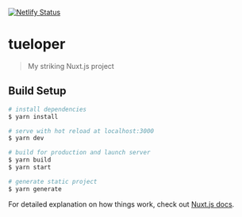 [![Netlify Status](https://api.netlify.com/api/v1/badges/01ce2190-6117-46b8-8a77-58338ad637d3/deploy-status)](https://app.netlify.com/sites/hardcore-hugle-ba1400/deploys)

# tueloper

> My striking Nuxt.js project

## Build Setup

``` bash
# install dependencies
$ yarn install

# serve with hot reload at localhost:3000
$ yarn dev

# build for production and launch server
$ yarn build
$ yarn start

# generate static project
$ yarn generate
```

For detailed explanation on how things work, check out [Nuxt.js docs](https://nuxtjs.org).
